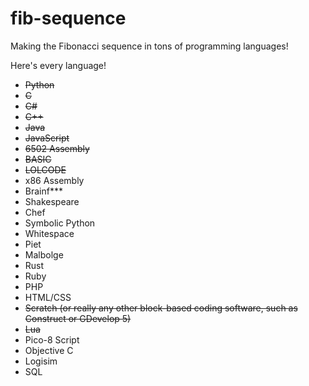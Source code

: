 # fib-sequence
Making the Fibonacci sequence in tons of programming languages!

Here's every language!

- ~~Python~~
- ~~C~~
- ~~C#~~
- ~~C++~~
- ~~Java~~
- ~~JavaScript~~
- ~~6502 Assembly~~
- ~~BASIC~~
- ~~LOLCODE~~
- x86 Assembly
- Brainf***
- Shakespeare
- Chef
- Symbolic Python
- Whitespace
- Piet
- Malbolge
- Rust
- Ruby
- PHP
- HTML/CSS
- ~~Scratch (or really any other block-based coding software, such as Construct or GDevelop 5)~~
- ~~Lua~~
- Pico-8 Script
- Objective C
- Logisim
- SQL
